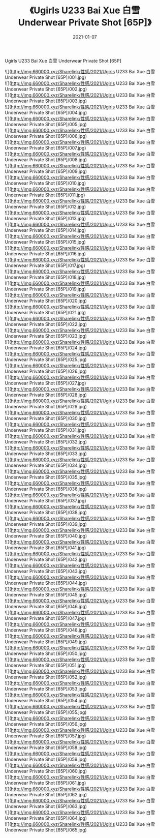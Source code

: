 ﻿---
layout: post
title:  《Ugirls U233 Bai Xue 白雪 Underwear Private Shot [65P]》
date:   2021-01-07
img: http://img.660000.xyz/Sharelink/性感/2021/Ugirls U233 Bai Xue 白雪 Underwear Private Shot [65P]/000.jpg
categories: [美女, 清纯, 唯美]
---

Ugirls U233 Bai Xue 白雪 Underwear Private Shot [65P]

  ![](http://img.660000.xyz/Sharelink/性感/2021/Ugirls U233 Bai Xue 白雪 Underwear Private Shot [65P]/001.jpg) <br> ![](http://img.660000.xyz/Sharelink/性感/2021/Ugirls U233 Bai Xue 白雪 Underwear Private Shot [65P]/002.jpg) <br> ![](http://img.660000.xyz/Sharelink/性感/2021/Ugirls U233 Bai Xue 白雪 Underwear Private Shot [65P]/003.jpg) <br> ![](http://img.660000.xyz/Sharelink/性感/2021/Ugirls U233 Bai Xue 白雪 Underwear Private Shot [65P]/004.jpg) <br> ![](http://img.660000.xyz/Sharelink/性感/2021/Ugirls U233 Bai Xue 白雪 Underwear Private Shot [65P]/005.jpg) <br> ![](http://img.660000.xyz/Sharelink/性感/2021/Ugirls U233 Bai Xue 白雪 Underwear Private Shot [65P]/006.jpg) <br> ![](http://img.660000.xyz/Sharelink/性感/2021/Ugirls U233 Bai Xue 白雪 Underwear Private Shot [65P]/007.jpg) <br> ![](http://img.660000.xyz/Sharelink/性感/2021/Ugirls U233 Bai Xue 白雪 Underwear Private Shot [65P]/008.jpg) <br> ![](http://img.660000.xyz/Sharelink/性感/2021/Ugirls U233 Bai Xue 白雪 Underwear Private Shot [65P]/009.jpg) <br> ![](http://img.660000.xyz/Sharelink/性感/2021/Ugirls U233 Bai Xue 白雪 Underwear Private Shot [65P]/010.jpg) <br> ![](http://img.660000.xyz/Sharelink/性感/2021/Ugirls U233 Bai Xue 白雪 Underwear Private Shot [65P]/011.jpg) <br> ![](http://img.660000.xyz/Sharelink/性感/2021/Ugirls U233 Bai Xue 白雪 Underwear Private Shot [65P]/012.jpg) <br> ![](http://img.660000.xyz/Sharelink/性感/2021/Ugirls U233 Bai Xue 白雪 Underwear Private Shot [65P]/013.jpg) <br> ![](http://img.660000.xyz/Sharelink/性感/2021/Ugirls U233 Bai Xue 白雪 Underwear Private Shot [65P]/014.jpg) <br> ![](http://img.660000.xyz/Sharelink/性感/2021/Ugirls U233 Bai Xue 白雪 Underwear Private Shot [65P]/015.jpg) <br> ![](http://img.660000.xyz/Sharelink/性感/2021/Ugirls U233 Bai Xue 白雪 Underwear Private Shot [65P]/016.jpg) <br> ![](http://img.660000.xyz/Sharelink/性感/2021/Ugirls U233 Bai Xue 白雪 Underwear Private Shot [65P]/017.jpg) <br> ![](http://img.660000.xyz/Sharelink/性感/2021/Ugirls U233 Bai Xue 白雪 Underwear Private Shot [65P]/018.jpg) <br> ![](http://img.660000.xyz/Sharelink/性感/2021/Ugirls U233 Bai Xue 白雪 Underwear Private Shot [65P]/019.jpg) <br> ![](http://img.660000.xyz/Sharelink/性感/2021/Ugirls U233 Bai Xue 白雪 Underwear Private Shot [65P]/020.jpg) <br> ![](http://img.660000.xyz/Sharelink/性感/2021/Ugirls U233 Bai Xue 白雪 Underwear Private Shot [65P]/021.jpg) <br> ![](http://img.660000.xyz/Sharelink/性感/2021/Ugirls U233 Bai Xue 白雪 Underwear Private Shot [65P]/022.jpg) <br> ![](http://img.660000.xyz/Sharelink/性感/2021/Ugirls U233 Bai Xue 白雪 Underwear Private Shot [65P]/023.jpg) <br> ![](http://img.660000.xyz/Sharelink/性感/2021/Ugirls U233 Bai Xue 白雪 Underwear Private Shot [65P]/024.jpg) <br> ![](http://img.660000.xyz/Sharelink/性感/2021/Ugirls U233 Bai Xue 白雪 Underwear Private Shot [65P]/025.jpg) <br> ![](http://img.660000.xyz/Sharelink/性感/2021/Ugirls U233 Bai Xue 白雪 Underwear Private Shot [65P]/026.jpg) <br> ![](http://img.660000.xyz/Sharelink/性感/2021/Ugirls U233 Bai Xue 白雪 Underwear Private Shot [65P]/027.jpg) <br> ![](http://img.660000.xyz/Sharelink/性感/2021/Ugirls U233 Bai Xue 白雪 Underwear Private Shot [65P]/028.jpg) <br> ![](http://img.660000.xyz/Sharelink/性感/2021/Ugirls U233 Bai Xue 白雪 Underwear Private Shot [65P]/029.jpg) <br> ![](http://img.660000.xyz/Sharelink/性感/2021/Ugirls U233 Bai Xue 白雪 Underwear Private Shot [65P]/030.jpg) <br> ![](http://img.660000.xyz/Sharelink/性感/2021/Ugirls U233 Bai Xue 白雪 Underwear Private Shot [65P]/031.jpg) <br> ![](http://img.660000.xyz/Sharelink/性感/2021/Ugirls U233 Bai Xue 白雪 Underwear Private Shot [65P]/032.jpg) <br> ![](http://img.660000.xyz/Sharelink/性感/2021/Ugirls U233 Bai Xue 白雪 Underwear Private Shot [65P]/033.jpg) <br> ![](http://img.660000.xyz/Sharelink/性感/2021/Ugirls U233 Bai Xue 白雪 Underwear Private Shot [65P]/034.jpg) <br> ![](http://img.660000.xyz/Sharelink/性感/2021/Ugirls U233 Bai Xue 白雪 Underwear Private Shot [65P]/035.jpg) <br> ![](http://img.660000.xyz/Sharelink/性感/2021/Ugirls U233 Bai Xue 白雪 Underwear Private Shot [65P]/036.jpg) <br> ![](http://img.660000.xyz/Sharelink/性感/2021/Ugirls U233 Bai Xue 白雪 Underwear Private Shot [65P]/037.jpg) <br> ![](http://img.660000.xyz/Sharelink/性感/2021/Ugirls U233 Bai Xue 白雪 Underwear Private Shot [65P]/038.jpg) <br> ![](http://img.660000.xyz/Sharelink/性感/2021/Ugirls U233 Bai Xue 白雪 Underwear Private Shot [65P]/039.jpg) <br> ![](http://img.660000.xyz/Sharelink/性感/2021/Ugirls U233 Bai Xue 白雪 Underwear Private Shot [65P]/040.jpg) <br> ![](http://img.660000.xyz/Sharelink/性感/2021/Ugirls U233 Bai Xue 白雪 Underwear Private Shot [65P]/041.jpg) <br> ![](http://img.660000.xyz/Sharelink/性感/2021/Ugirls U233 Bai Xue 白雪 Underwear Private Shot [65P]/042.jpg) <br> ![](http://img.660000.xyz/Sharelink/性感/2021/Ugirls U233 Bai Xue 白雪 Underwear Private Shot [65P]/043.jpg) <br> ![](http://img.660000.xyz/Sharelink/性感/2021/Ugirls U233 Bai Xue 白雪 Underwear Private Shot [65P]/044.jpg) <br> ![](http://img.660000.xyz/Sharelink/性感/2021/Ugirls U233 Bai Xue 白雪 Underwear Private Shot [65P]/045.jpg) <br> ![](http://img.660000.xyz/Sharelink/性感/2021/Ugirls U233 Bai Xue 白雪 Underwear Private Shot [65P]/046.jpg) <br> ![](http://img.660000.xyz/Sharelink/性感/2021/Ugirls U233 Bai Xue 白雪 Underwear Private Shot [65P]/047.jpg) <br> ![](http://img.660000.xyz/Sharelink/性感/2021/Ugirls U233 Bai Xue 白雪 Underwear Private Shot [65P]/048.jpg) <br> ![](http://img.660000.xyz/Sharelink/性感/2021/Ugirls U233 Bai Xue 白雪 Underwear Private Shot [65P]/049.jpg) <br> ![](http://img.660000.xyz/Sharelink/性感/2021/Ugirls U233 Bai Xue 白雪 Underwear Private Shot [65P]/050.jpg) <br> ![](http://img.660000.xyz/Sharelink/性感/2021/Ugirls U233 Bai Xue 白雪 Underwear Private Shot [65P]/051.jpg) <br> ![](http://img.660000.xyz/Sharelink/性感/2021/Ugirls U233 Bai Xue 白雪 Underwear Private Shot [65P]/052.jpg) <br> ![](http://img.660000.xyz/Sharelink/性感/2021/Ugirls U233 Bai Xue 白雪 Underwear Private Shot [65P]/053.jpg) <br> ![](http://img.660000.xyz/Sharelink/性感/2021/Ugirls U233 Bai Xue 白雪 Underwear Private Shot [65P]/054.jpg) <br> ![](http://img.660000.xyz/Sharelink/性感/2021/Ugirls U233 Bai Xue 白雪 Underwear Private Shot [65P]/055.jpg) <br> ![](http://img.660000.xyz/Sharelink/性感/2021/Ugirls U233 Bai Xue 白雪 Underwear Private Shot [65P]/056.jpg) <br> ![](http://img.660000.xyz/Sharelink/性感/2021/Ugirls U233 Bai Xue 白雪 Underwear Private Shot [65P]/057.jpg) <br> ![](http://img.660000.xyz/Sharelink/性感/2021/Ugirls U233 Bai Xue 白雪 Underwear Private Shot [65P]/058.jpg) <br> ![](http://img.660000.xyz/Sharelink/性感/2021/Ugirls U233 Bai Xue 白雪 Underwear Private Shot [65P]/059.jpg) <br> ![](http://img.660000.xyz/Sharelink/性感/2021/Ugirls U233 Bai Xue 白雪 Underwear Private Shot [65P]/060.jpg) <br> ![](http://img.660000.xyz/Sharelink/性感/2021/Ugirls U233 Bai Xue 白雪 Underwear Private Shot [65P]/061.jpg) <br> ![](http://img.660000.xyz/Sharelink/性感/2021/Ugirls U233 Bai Xue 白雪 Underwear Private Shot [65P]/062.jpg) <br> ![](http://img.660000.xyz/Sharelink/性感/2021/Ugirls U233 Bai Xue 白雪 Underwear Private Shot [65P]/063.jpg) <br> ![](http://img.660000.xyz/Sharelink/性感/2021/Ugirls U233 Bai Xue 白雪 Underwear Private Shot [65P]/064.jpg) <br> ![](http://img.660000.xyz/Sharelink/性感/2021/Ugirls U233 Bai Xue 白雪 Underwear Private Shot [65P]/065.jpg) <br>